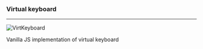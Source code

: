 ### Virtual keyboard
___

![VirtKeyboard](https://gshn.ru/pics/virtkeyboard_small.png)

Vanilla JS implementation of virtual keyboard

